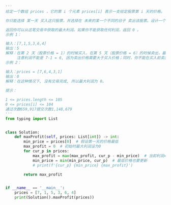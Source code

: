 
<BlogInfo id="1241" title="24.买卖股票的最佳时机" author="白日梦想猿" pv=0 read_times=0 pre_cost_time="0分49秒" category="leetcode" tag_list="['leetcode']" create_time="2022.02.07 20:10:40" update_time="2022.07.13 20:08:22" />

```python
'''
给定一个数组 prices ，它的第 i 个元素 prices[i] 表示一支给定股票第 i 天的价格。

你只能选择 某一天 买入这只股票，并选择在 未来的某一个不同的日子 卖出该股票。设计一个算法来计算你所能获取的最大利润。

返回你可以从这笔交易中获取的最大利润。如果你不能获取任何利润，返回 0 。
示例 1：

输入：[7,1,5,3,6,4]
输出：5
解释：在第 2 天（股票价格 = 1）的时候买入，在第 5 天（股票价格 = 6）的时候卖出，最大利润 = 6-1 = 5 。
     注意利润不能是 7-1 = 6, 因为卖出价格需要大于买入价格；同时，你不能在买入前卖出股票。
示例 2：

输入：prices = [7,6,4,3,1]
输出：0
解释：在这种情况下, 没有交易完成, 所以最大利润为 0。
 
提示：

1 <= prices.length <= 105
0 <= prices[i] <= 104
通过次数659,917提交次数1,148,679
'''
from typing import List


class Solution:
    def maxProfit(self, prices: List[int]) -> int:
        min_price = prices[0]  # 假设第一天的价格最低
        max_profit = 0  # 初始时最大利润设为0
        for cur_p in prices:
            max_profit = max(max_profit, cur_p - min_price)  # 当前利润=当天的价格-目前最低的价格 用当前利润和最大利润进行比较
            min_price = min(min_price, cur_p)  # 最低价格也要更新
            # print(f'{cur_p} {min_price} {max_profit}')

        return max_profit


if __name__ == '__main__':
    prices = [7, 1, 5, 3, 6, 4]
    print(Solution().maxProfit(prices))

```
